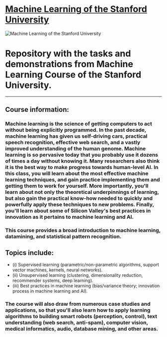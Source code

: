 # [Machine Learning of the Stanford University](https://www.coursera.org/learn/machine-learning/)

![Machine Learning of the Stanford University](https://esmarketingdigital.com/images/machine-learning-stanford.png)

# Repository with the tasks and demonstrations from Machine Learning Course of the Stanford University.  

---
## Course information:  

### Machine learning is the science of getting computers to act without being explicitly programmed. In the past decade, machine learning has given us self-driving cars, practical speech recognition, effective web search, and a vastly improved understanding of the human genome. Machine learning is so pervasive today that you probably use it dozens of times a day without knowing it. Many researchers also think it is the best way to make progress towards human-level AI. In this class, you will learn about the most effective machine learning techniques, and gain practice implementing them and getting them to work for yourself. More importantly, you'll learn about not only the theoretical underpinnings of learning, but also gain the practical know-how needed to quickly and powerfully apply these techniques to new problems. Finally, you'll learn about some of Silicon Valley's best practices in innovation as it pertains to machine learning and AI.  


### This course provides a broad introduction to machine learning, datamining, and statistical pattern recognition.  

## Topics include:  


- (i) Supervised learning (parametric/non-parametric algorithms, support vector machines, kernels, neural networks). 
- (ii) Unsupervised learning (clustering, dimensionality reduction, recommender systems, deep learning). 
- (iii) Best practices in machine learning (bias/variance theory; innovation process in machine learning and AI).  


### The course will also draw from numerous case studies and applications, so that you'll also learn how to apply learning algorithms to building smart robots (perception, control), text understanding (web search, anti-spam), computer vision, medical informatics, audio, database mining, and other areas.


